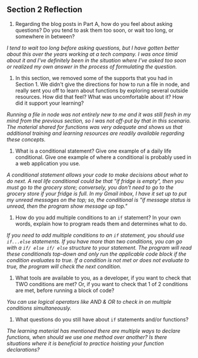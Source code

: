 ## Section 2 Reflection

1. Regarding the blog posts in Part A, how do you feel about asking questions? Do you tend to ask them too soon, or wait too long, or somewhere in between?

_I tend to wait too long before asking questions, but I have gotten better about this over the years working at a tech company. I was once timid about it and I've definitely been in the situation where I've asked too soon or realized my own answer in the process of formulating the question._

1. In this section, we removed some of the supports that you had in Section 1. We didn't give the directions for how to run a file in node, and really sent you off to learn about functions by exploring several outside resources. How did that feel? What was uncomfortable about it? How did it support your learning?

_Running a file in node was not entirely new to me and it was still fresh in my mind from the previous section, so I was not off-put by that in this scenario. The material shared for functions was very adequate and shows us that additional training and learning resources are readily available regarding these concepts._

1. What is a conditional statement? Give one example of a daily life conditional. Give one example of where a conditional is probably used in a web application you use.

_A conditional statement allows your code to make decisions about what to do next. A real life conditional could be that "if fridge is empty", then you must go to the grocery store; conversely, you don't need to go to the grocery store if your fridge is full. In my Gmail inbox, I have it set up to put my unread messages on the top; so, the conditional is "if message status is unread, then the program show message up top."_

1. How do you add multiple conditions to an `if` statement? In your own words, explain how to program reads them and determines what to do.

_If you need to add multiple conditions to an `if` statement, you should use `if...else` statements. If you have more than two conditions, you can go with a `if/ else if/ else` structure to your statement. The program will read these conditionals top-down and only run the applicable code block if the condition evaluates to true. If a condition is not met or does not evaluate to true, the program will check the next condition._

1. What tools are available to you, as a developer, if you want to check that TWO conditions are met? Or, if you want to check that 1 of 2 conditions are met, before running a block of code?

_You can use logical operators like AND & OR to check in on multiple conditions simultaneously._

1. What questions do you still have about `if` statements and/or functions?

_The learning material has mentioned there are multiple ways to declare functions, when should we use one method over another?_
_Is there situations where it is beneficial to practice hoisting your function declarations?_
